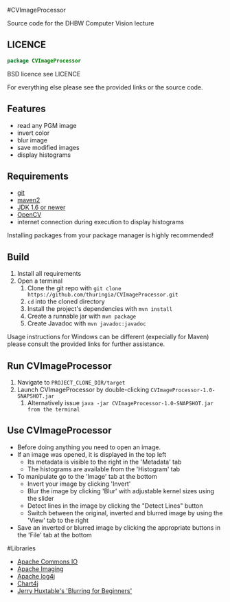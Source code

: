 #CVImageProcessor

Source code for the DHBW Computer Vision lecture

## LICENCE
```java
package CVImageProcessor
```
BSD licence see LICENCE

For everything else please see the provided links or the source code.

## Features

* read any PGM image
* invert color
* blur image
* save modified images
* display histograms

## Requirements

* [git](http://git-scm.com/downloads)
* [maven2](http://maven.apache.org/download.cgi)
* [JDK 1.6 or newer](http://www.oracle.com/technetwork/java/javase/downloads/index.html)
* [OpenCV](http://opencv.org/downloads.html)
* internet connection during execution to display histograms

Installing packages from your package manager is highly recommended!

## Build
1. Install all requirements
1. Open a terminal
	1. Clone the git repo with ```git clone https://github.com/thuringia/CVImageProcessor.git```
	2. ```cd``` into the cloned directory
	1. Install the project's dependencies with ```mvn install```
	1. Create a runnable jar with ```mvn package```
	1. Create Javadoc with ```mvn javadoc:javadoc```
	
Usage instructions for Windows can be different (expecially for Maven) please consult the provided links for further assistance.

## Run CVImageProcessor
1. Navigate to ```PROJECT_CLONE_DIR/target```
1. Launch CVImageProcessor by double-clicking ```CVImageProcessor-1.0-SNAPSHOT.jar```
	1. Alternatively issue ```java -jar CVImageProcessor-1.0-SNAPSHOT.jar from the terminal```
	
## Use CVImageProcessor
* Before doing anything you need to open an image.
* If an image was opened, it is displayed in the top left
	* Its metadata is visible to the right in the 'Metadata' tab
	* The histograms are available from the 'Histogram' tab
* To manipulate go to the 'Image' tab at the bottom
	* Invert your image by clicking 'Invert'
	* Blur the image by clicking 'Blur' with adjustable kernel sizes using the slider
	* Detect lines in the image by clicking the "Detect Lines" button
	* Switch between the original, inverted and blurred image by using the 'View' tab to the right
* Save an inverted or blurred image by clicking the appropriate buttons in the 'File' tab at the bottom

#Libraries
* [Apache Commons IO](http://commons.apache.org/proper/commons-io/)
* [Apache Imaging](http://commons.apache.org/proper/commons-imaging/index.html)
* [Apache log4j](http://logging.apache.org/log4j/1.2/)
* [Chart4j](https://code.google.com/p/charts4j/)
* [Jerry Huxtable's 'Blurring for Beginners'](http://www.jhlabs.com/ip/blurring.html)
